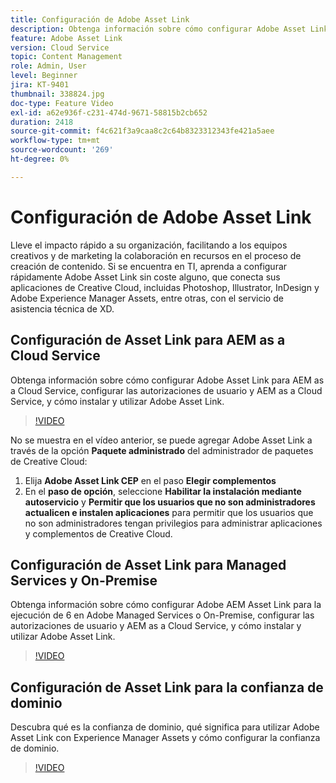 ```yaml
---
title: Configuración de Adobe Asset Link
description: Obtenga información sobre cómo configurar Adobe Asset Link sin coste alguno, que conecta las aplicaciones de sus Creative Cloud, incluidas Photoshop, Illustrator, InDesign XD y a Adobe Experience Manager Assets.
feature: Adobe Asset Link
version: Cloud Service
topic: Content Management
role: Admin, User
level: Beginner
jira: KT-9401
thumbnail: 338824.jpg
doc-type: Feature Video
exl-id: a62e936f-c231-474d-9671-58815b2cb652
duration: 2418
source-git-commit: f4c621f3a9caa8c2c64b8323312343fe421a5aee
workflow-type: tm+mt
source-wordcount: '269'
ht-degree: 0%

---
```


# Configuración de Adobe Asset Link

Lleve el impacto rápido a su organización, facilitando a los equipos creativos y de marketing la colaboración en recursos en el proceso de creación de contenido. Si se encuentra en TI, aprenda a configurar rápidamente Adobe Asset Link sin coste alguno, que conecta sus aplicaciones de Creative Cloud, incluidas Photoshop, Illustrator, InDesign y Adobe Experience Manager Assets, entre otras, con el servicio de asistencia técnica de XD.

## Configuración de Asset Link para AEM as a Cloud Service

Obtenga información sobre cómo configurar Adobe Asset Link para AEM as a Cloud Service, configurar las autorizaciones de usuario y AEM as a Cloud Service, y cómo instalar y utilizar Adobe Asset Link.

>[!VIDEO](https://video.tv.adobe.com/v/338824?quality=12&learn=on)

No se muestra en el vídeo anterior, se puede agregar Adobe Asset Link a través de la opción __Paquete administrado__ del administrador de paquetes de Creative Cloud:

1. Elija __Adobe Asset Link CEP__ en el paso __Elegir complementos__
2. En el __paso de opción__, seleccione __Habilitar la instalación mediante autoservicio__ y __Permitir que los usuarios que no son administradores actualicen e instalen aplicaciones__ para permitir que los usuarios que no son administradores tengan privilegios para administrar aplicaciones y complementos de Creative Cloud.

## Configuración de Asset Link para Managed Services y On-Premise

Obtenga información sobre cómo configurar Adobe AEM Asset Link para la ejecución de 6 en Adobe Managed Services o On-Premise, configurar las autorizaciones de usuario y AEM as a Cloud Service, y cómo instalar y utilizar Adobe Asset Link.

>[!VIDEO](https://video.tv.adobe.com/v/338823?quality=12&learn=on)


## Configuración de Asset Link para la confianza de dominio

Descubra qué es la confianza de dominio, qué significa para utilizar Adobe Asset Link con Experience Manager Assets y cómo configurar la confianza de dominio.

>[!VIDEO](https://video.tv.adobe.com/v/338825?quality=12&learn=on)
